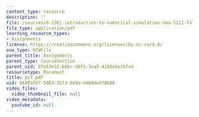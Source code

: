 ```yaml
---
content_type: resource
description: ''
file: /courses/6-336j-introduction-to-numerical-simulation-sma-5211-fall-2003/6680af67586335f38e9ae9b0de9f8b88_ps7.pdf
file_type: application/pdf
learning_resource_types:
- Assignments
license: https://creativecommons.org/licenses/by-nc-sa/4.0/
ocw_type: OCWFile
parent_title: Assignments
parent_type: CourseSection
parent_uid: 07a53e32-68bc-d0f1-3aa5-4168ebe767ad
resourcetype: Document
title: ps7.pdf
uid: 6680af67-5863-35f3-8e9a-e9b0de9f8b88
video_files:
  video_thumbnail_file: null
video_metadata:
  youtube_id: null
---
```

